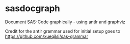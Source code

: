 # sasdocgraph
Document SAS-Code graphically - using antlr and graphviz 

Credit for the antlr grammar used for initial setup goes to https://github.com/xueqilsj/sas-grammar
